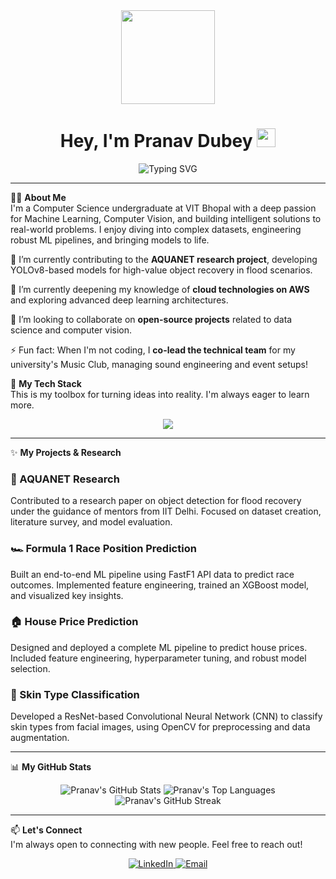 <!-- Header Section -->
<div align="center">
<img src="https://media.giphy.com/media/qgQUggAC3Pfv687qPC/giphy.gif" width="150" />
<h1>
Hey, I'm Pranav Dubey
<img src="https://media.giphy.com/media/hvRJCLFzcasrR4ia7z/giphy.gif" width="30px"/>
</h1>

<!-- Dynamic Typing SVG -->
<!-- Dynamic Typing SVG -->
<p align="center">
  <img src="https://readme-typing-svg.demolab.com?font=Fira+Code&size=25&pause=1000&color=3393FF&center=true&vCenter=true&width=500&lines=B.Tech+Computer+Science+Student;Passionate+about+ML+%26+Computer+Vision;Building+Intelligent+Solutions;Formula+1+Enthusiast+✏️🏎️" alt="Typing SVG" />
</p>
</div>

---

👨‍💻 **About Me**  
I'm a Computer Science undergraduate at VIT Bhopal with a deep passion for Machine Learning, Computer Vision, and building intelligent solutions to real-world problems. I enjoy diving into complex datasets, engineering robust ML pipelines, and bringing models to life.

🔭 I’m currently contributing to the **AQUANET research project**, developing YOLOv8-based models for high-value object recovery in flood scenarios.  

🌱 I’m currently deepening my knowledge of **cloud technologies on AWS** and exploring advanced deep learning architectures.  

👯 I’m looking to collaborate on **open-source projects** related to data science and computer vision.  

⚡ Fun fact: When I'm not coding, I **co-lead the technical team** for my university's Music Club, managing sound engineering and event setups!  

🚀 **My Tech Stack**  
This is my toolbox for turning ideas into reality. I'm always eager to learn more.  

<p align="center">
<a href="https://skillicons.dev">
<img src="https://skillicons.dev/icons?i=python,java,cpp,tensorflow,pytorch,sklearn,pandas,numpy,opencv,aws,docker,git,vscode,postgres&perline=7" />
</a>
</p>

---

✨ **My Projects & Research**  

### 🔬 AQUANET Research  
Contributed to a research paper on object detection for flood recovery under the guidance of mentors from IIT Delhi. Focused on dataset creation, literature survey, and model evaluation.  

### 🏎️ Formula 1 Race Position Prediction  
Built an end-to-end ML pipeline using FastF1 API data to predict race outcomes. Implemented feature engineering, trained an XGBoost model, and visualized key insights.  

### 🏠 House Price Prediction  
Designed and deployed a complete ML pipeline to predict house prices. Included feature engineering, hyperparameter tuning, and robust model selection.  

### 👩 Skin Type Classification  
Developed a ResNet-based Convolutional Neural Network (CNN) to classify skin types from facial images, using OpenCV for preprocessing and data augmentation.  

---

📊 **My GitHub Stats**  
<div align="center">
<img src="https://github-readme-stats.vercel.app/api?username=pranavdubey1725&show_icons=true&theme=dracula&hide_border=true&include_all_commits=true&count_private=true" alt="Pranav's GitHub Stats" />
<img src="https://github-readme-stats.vercel.app/api/top-langs/?username=pranavdubey1725&layout=compact&theme=dracula&hide_border=true" alt="Pranav's Top Languages" />
<img src="https://github-readme-streak-stats.herokuapp.com/?user=pranavdubey1725&theme=dracula&hide_border=true" alt="Pranav's GitHub Streak" />
</div>

---

📫 **Let's Connect**  
I'm always open to connecting with new people. Feel free to reach out!  

<p align="center">
<a href="https://linkedin.com/in/pranavdubey17" target="_blank">
<img src="https://img.shields.io/badge/LinkedIn-0077B5?style=for-the-badge&logo=linkedin&logoColor=white" alt="LinkedIn">
</a>
<a href="mailto:pranavdubey1725@gmail.com">
<img src="https://img.shields.io/badge/Email-D14836?style=for-the-badge&logo=gmail&logoColor=white" alt="Email">
</a>
</p>
